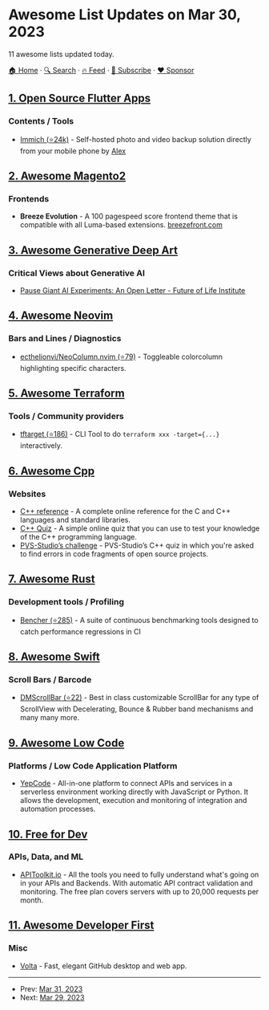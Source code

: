 # Awesome List Updates on Mar 30, 2023

11 awesome lists updated today.

[🏠 Home](/README.md) · [🔍 Search](https://www.trackawesomelist.com/search/) · [🔥 Feed](https://www.trackawesomelist.com/rss.xml) · [📮 Subscribe](https://trackawesomelist.us17.list-manage.com/subscribe?u=d2f0117aa829c83a63ec63c2f&id=36a103854c) · [❤️  Sponsor](https://github.com/sponsors/theowenyoung)



## [1. Open Source Flutter Apps](/content/tortuvshin/open-source-flutter-apps/README.md)

### Contents / Tools

*   [Immich (⭐24k)](https://github.com/immich-app/immich) - Self-hosted photo and video backup solution directly from your mobile phone by [Alex](https://github.com/alextran1502)

## [2. Awesome Magento2](/content/run-as-root/awesome-magento2/README.md)

### Frontends

*   **Breeze Evolution** - A 100 pagespeed score frontend theme that is compatible with all Luma-based extensions. [breezefront.com](https://breezefront.com/themes)

## [3. Awesome Generative Deep Art](/content/filipecalegario/awesome-generative-deep-art/README.md)

### Critical Views about Generative AI

*   [Pause Giant AI Experiments: An Open Letter - Future of Life Institute](https://futureoflife.org/open-letter/pause-giant-ai-experiments/)

## [4. Awesome Neovim](/content/rockerBOO/awesome-neovim/README.md)

### Bars and Lines / Diagnostics

*   [ecthelionvi/NeoColumn.nvim (⭐79)](https://github.com/ecthelionvi/NeoColumn.nvim) - Toggleable colorcolumn highlighting specific characters.

## [5. Awesome Terraform](/content/shuaibiyy/awesome-terraform/README.md)

### Tools / Community providers

*   [tftarget (⭐186)](https://github.com/future-architect/tftarget) - CLI Tool to do `terraform xxx -target={...}` interactively.

## [6. Awesome Cpp](/content/fffaraz/awesome-cpp/README.md)

### Websites

*   [C++ reference](https://cppreference.com) - A complete online reference for the C and C++ languages and standard libraries.
*   [C++ Quiz](https://cppquiz.org) - A simple online quiz that you can use to test your knowledge of the C++ programming language.
*   [PVS-Studio’s challenge](https://quiz.pvs-studio.com) - PVS-Studio’s C++ quiz in which you're asked to find errors in code fragments of open source projects.

## [7. Awesome Rust](/content/rust-unofficial/awesome-rust/README.md)

### Development tools / Profiling

*   [Bencher (⭐285)](https://github.com/bencherdev/bencher) - A suite of continuous benchmarking tools designed to catch performance regressions in CI

## [8. Awesome Swift](/content/matteocrippa/awesome-swift/README.md)

### Scroll Bars / Barcode

*   [DMScrollBar (⭐22)](https://github.com/batanus/DMScrollBar) - Best in class customizable ScrollBar for any type of ScrollView with Decelerating, Bounce & Rubber band mechanisms and many many more.

## [9. Awesome Low Code](/content/zenitysec/awesome-low-code/README.md)

### Platforms / Low Code Application Platform

*   [YepCode](https://yepcode.io) - All-in-one platform to connect APIs and services in a serverless environment working directly with JavaScript or Python. It allows the development, execution and monitoring of integration and automation processes.

## [10. Free for Dev](/content/ripienaar/free-for-dev/README.md)

### APIs, Data, and ML

*   [APIToolkit.io](https://apitoolkit.io) - All the tools you need to fully understand what's going on in your APIs and Backends. With automatic API contract validation and monitoring. The free plan covers servers with up to 20,000 requests per month.

## [11. Awesome Developer First](/content/agamm/awesome-developer-first/README.md)

### Misc

*   [Volta](https://volta.net) - Fast, elegant GitHub desktop and web app.

---

- Prev: [Mar 31, 2023](/content/2023/03/31/README.md)
- Next: [Mar 29, 2023](/content/2023/03/29/README.md)